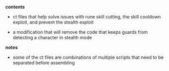 **contents**

* ct files that help solve issues with rune skill cutting, the skill cooldown exploit, and prevent the stealth exploit

* a modification that will remove the code that keeps guards from detecting a character in stealth mode

**notes** 

* some of the ct files are combinations of multiple scripts that need to be separated before assembling
